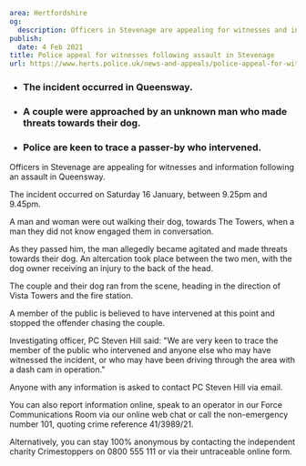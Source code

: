 ```yaml
area: Hertfordshire
og:
  description: Officers in Stevenage are appealing for witnesses and information following an assault in Queensway.
publish:
  date: 4 Feb 2021
title: Police appeal for witnesses following assault in Stevenage
url: https://www.herts.police.uk/news-and-appeals/police-appeal-for-witnesses-following-assault-in-stevenage-1160e
```

* ### The incident occurred in Queensway.

 * ### A couple were approached by an unknown man who made threats towards their dog.

 * ### Police are keen to trace a passer-by who intervened.

Officers in Stevenage are appealing for witnesses and information following an assault in Queensway.

The incident occurred on Saturday 16 January, between 9.25pm and 9.45pm.

A man and woman were out walking their dog, towards The Towers, when a man they did not know engaged them in conversation.

As they passed him, the man allegedly became agitated and made threats towards their dog. An altercation took place between the two men, with the dog owner receiving an injury to the back of the head.

The couple and their dog ran from the scene, heading in the direction of Vista Towers and the fire station.

A member of the public is believed to have intervened at this point and stopped the offender chasing the couple.

Investigating officer, PC Steven Hill said: "We are very keen to trace the member of the public who intervened and anyone else who may have witnessed the incident, or who may have been driving through the area with a dash cam in operation."

Anyone with any information is asked to contact PC Steven Hill via email.

You can also report information online, speak to an operator in our Force Communications Room via our online web chat or call the non-emergency number 101, quoting crime reference 41/3989/21.

Alternatively, you can stay 100% anonymous by contacting the independent charity Crimestoppers on 0800 555 111 or via their untraceable online form.
